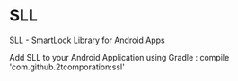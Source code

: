 # SLL
SLL - SmartLock Library for Android Apps


Add SLL to your Android Application using Gradle :
    compile 'com.github.2tcomporation:ssl'
